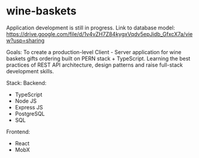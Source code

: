 # wine-baskets

Application development is still in progress.
Link to database model: https://drive.google.com/file/d/1v4vZH7Z84kygxVqdv5epJidb_GfxcX7a/view?usp=sharing

Goals:
To create a production-level Client - Server application for wine baskets gifts ordering built on PERN stack + TypeScript.
Learning the best practices of REST API architecture, design patterns and raise full-stack development skills.

Stack:
Backend:

- TypeScript
- Node JS
- Express JS
- PostgreSQL
- SQL

Frontend:

- React
- MobX

